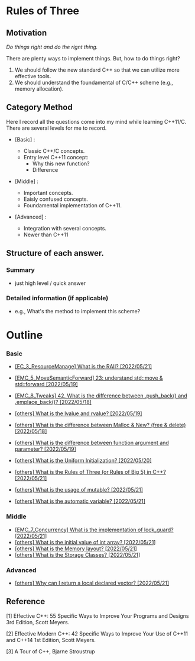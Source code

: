 # Rules of Three
## Motivation
*Do things right and do the rignt thing.*

There are plenty ways to implement things. But, how to do things right? 

1. We should follow the new standard C++ so that we can utilize more effective tools.
2. We should understand the foundamental of C/C++ scheme (e.g., memory allocation).

## Category Method
Here I record all the questions come into my mind while learning C++11/C. There are several levels for me to record.

- [Basic] :
    - Classic C++/C concepts.
    - Entry level C++11 concept: 
        - Why this new function?
        - Difference

- [Middle] :
    - Important concepts.
    - Eaisly confused concepts.
    - Foundamental implementation of C++11.

- [Advanced] :
    - Integration with several concepts.
    - Newer than C++11


## Structure of each answer.
### Summary
- just high level / quick answer
### Detailed information (if applicable)
- e.g., What's the method to implement this scheme?

# Outline
### Basic
- [[EC_3_ResourceManage] What is the RAII? [2022/05/21]](EC_3_ResourceManagement/RAII.md)
- [[EMC_5_MoveSemanticForward] 23: understand std::move & std::forward [2022/05/19]](EMC_5_RvalueReference_MoveSemantic_PerfectForwarding/23_Understand_move_and_forward.md)
- [[EMC_8_Tweaks] 42. What is the difference between .push_back() and .emplace_back()? [2022/05/18]](EMC_8_Tweaks/Diff_emplace_back_push_back.md)
- [[others] What is the lvalue and rvalue? [2022/05/19]](others/left_value_right_value.md)
- [[others] What is the difference between Malloc & New? (free & delete) [2022/05/18] ](others/Diff_New_Malloc.md)
- [[others] What is the difference between function argument and parameter? [2022/05/19]](others/Diff_function_argument_parameter.md)

- [[others] What is the Uniform Initialization? [2022/05/20]](others/UniformInitialization.md)
- [[others] What is the Rules of Three (or Rules of Big 5) in C++? [2022/05/21]](EC_2_ConstructorDestructorsAndAssignmentOperators/RulesOfThree.md)

- [[others] What is the usage of mutable? [2022/05/21]](others/UsageOfMutable.md)
- [[others] What is the automatic variable? [2022/05/21]](others/WhatIsAutomaticVariable.md)

### Middle
- [[EMC_7_Concurrency] What is the implementation of lock_guard? [2022/05/21]](EMC_7_ConcurrencyAPI/ImplementationOf_lock_gurad.md)
- [[others] What is the initial value of int array? [2022/05/21]](others/InitialValueOfArray.md)
- [[others] What is the Memory layout? [2022/05/21]](others/MemoryLayout.md)
- [[others] What is the Storage Classes? [2022/05/21]](others/StorageClasses.md)

### Advanced
- [[others] Why can I return a local declared vector? [2022/05/21]](others/WhyCanIReturnLocalDeclarecVector.md)

## Reference
[1] Effective C++: 55 Specific Ways to Improve Your Programs and Designs 3rd Edition, Scott Meyers.

[2] Effective Modern C++: 42 Specific Ways to Improve Your Use of C++11 and C++14 1st Edition, Scott Meyers.

[3] A Tour of C++, Bjarne Stroustrup